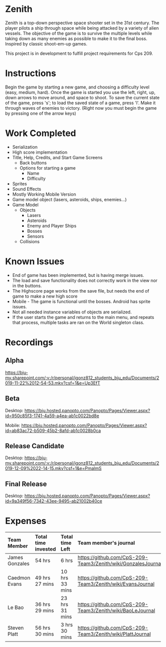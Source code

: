 # Zenith
Zenith is a top-down perspective space shooter set in the 31st century. The player pilots a ship through space while being attacked by a variety of alien vessels. The objective of the game is to survive the multiple levels while taking down as many enemies as possible to make it to the final boss. Inspired by classic shoot-em-up games.

This project is in development to fulfill project requirements for Cps 209.

# Instructions
Begin the game by starting a new game, and choosing a difficulty level (easy, medium, hard). Once the game is started you use the left, right, up, down arrows to move around, and space to shoot. To save the current state of the game, press 's'; to load the saved state of a game, press 'l'. Make it through waves of enemies to victory. (Right now you must begin the game by pressing one of the arrow keys)

# Work Completed
* Serialization
* High score implementation
* Title, Help, Credits, and Start Game Screens
  * Back buttons
  * Options for starting a game
    * Name
    * Difficulty
* Sprites
* Sound Effects 
* Mostly Working Mobile Version
* Game model object (lasers, asteroids, ships, enemies...)
* Game Model
  * Objects
    * Lasers
    * Asteroids
    * Enemy and Player Ships
    * Bosses
    * Sensors
  * Collisions
  

# Known Issues
* End of game has been implemented, but is having merge issues.
* The load and save functionality does not correctly work in the view nor in the buttons.
* The Highscore page works from the save file, but needs the end of game to make a new high score
* Mobile - The game is functional until the bosses. Android has sprite issues.
* Not all needed instance variables of objects are serialized.
* If the user starts the game and returns to the main menu, and repeats that process, multiple tasks are ran on the World singleton class.

# Recordings

## Alpha

https://bju-my.sharepoint.com/:v:/r/personal/jgonz812_students_bju_edu/Documents/2019-11-22%2012-54-53.mkv?csf=1&e=Up3EfT

## Beta

Desktop: https://bju.hosted.panopto.com/Panopto/Pages/Viewer.aspx?id=950c85f3-1741-4a59-a4ea-ab1c0022bd8e

Mobile: https://bju.hosted.panopto.com/Panopto/Pages/Viewer.aspx?id=ab83ac72-b509-45b2-8afd-ab1c0028b0ca

## Release Candidate

Desktop: https://bju-my.sharepoint.com/:v:/r/personal/jgonz812_students_bju_edu/Documents/2019-12-09%2022-14-15.mkv?csf=1&e=PmalmS

## Final Release

Desktop: https://bju.hosted.panopto.com/Panopto/Pages/Viewer.aspx?id=9a349f56-7342-43ee-9495-ab21002b40ce

# Expenses

| Team Member | Total time invested | Total time Left | Team member's journal |
| :------------- | :---------- | :----------- | :---------- |
| James Gonzales | 54 hrs | 6 hrs | https://github.com/CpS-209-Team3/Zenith/wiki/GonzalesJournal |
| Caedmon Evans | 49 hrs 27 mins | 10 hrs 33 mins | https://github.com/CpS-209-Team3/Zenith/wiki/EvansJournal |
| Le Bao | 36 hrs 29 mins | 23 hrs 31 mins | https://github.com/CpS-209-Team3/Zenith/wiki/BaoLeJournal |
| Steven Platt | 56 hrs 30 mins | 3 hrs 30 mins |  https://github.com/CpS-209-Team3/Zenith/wiki/PlattJournal |
